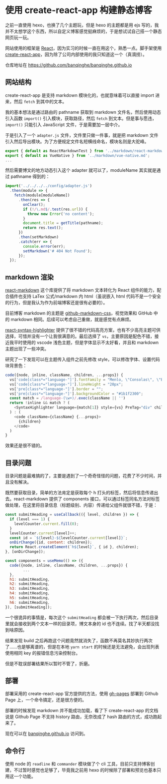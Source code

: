 # 使用 create-react-app 构建静态博客

之前一直使用 hexo，也换了几个主题玩，但是 hexo 的主题都是用 ejs 写的，我并不太想学这个东西，所以自定义博客感觉挺麻烦的，于是想试试自己搭一个静态网页玩一玩。

网站使用的框架是 [React](https://reactjs.org/)，因为实习的时候一直在用这个，熟悉一点。脚手架使用 [create-react-app](https://github.com/facebook/create-react-app)，因为除了公司内部使用的我只知道这一个（真滴捞）。

仓库地址在 https://github.com/banqinghe/banqinghe.github.io

## 网站结构

create-react-app 是支持 markdown 模块化的，也就意味着可以直接 import 进来，然后 `fetch` 到其中的文本。

我的基本想法是通过路由的 pathname 获取到 markdown 文件名，然后使用动态引入函数 `import()` 引入模块，获取路径，然后 `fetch` 到文本。但是事与愿违，`import()` 只能引入 JavaScript 文件，于是需要加一层中介。

于是引入了一个 `adapter.js` 文件，文件里只做一件事，就是把 markdown 文件引入然后导出模块。为了方便规定文件名短横线命名，模块名则是大驼峰。

```javascript
export { default as ReactMarkdownTest } from '../markdown/react-markdown-test.md';
export { default as VueNative } from '../markdown/vue-native.md';
...
```

然后需要博文的地方动态引入这个 adapter 就可以了，moduleName 其实就是通过 pathname 得到的：

```javascript
import('../../../../config/adapter.js')
  .then(module => {
    fetch(module[moduleName])
      .then(res => {
        onClear();
        if (!/\.md$/.test(res.url)) {
          throw new Error('no content');
        }
        document.title = getTitle(pathname);
        return res.text();
      })
      .then(setMarkdown)
      .catch(err => {
        console.error(err);
        setMarkdown('# 404 Not Found');
      });
  });
```

## markdown 渲染

[react-markdown](https://github.com/remarkjs/react-markdown) 这个库提供了将 markdown 文本转化为 React 组件的能力，配合插件也支持 LaTex 公式/markdown 内 html（虽说嵌入 html 代码不是一个安全的行为，但是我认为作为前端博客还是很有必要的）。

目前博客 markdown 的主题是 [github-markdown-css](https://github.com/sindresorhus/github-markdown-css)，视觉效果和 GitHub 中的 markdown 相同。后续可以考虑自己重做，就是感觉有点麻烦。

[react-syntax-highlighter](https://github.com/react-syntax-highlighter/react-syntax-highlighter) 提供了很不错的代码高亮方案，也有不少高亮主题可供选择，可惜并没有一个让我很满意的。最后选择了 `vs`，主要原因是配色不错，接近我平时使用的 vscode 浅色主题，但是字体显示不太好看，并且和 markdown 主题出现了一些冲突。

研究了一下发现可以在主题传入组件之前先修改 style，可以修改字体、设置代码块背景色：

```javascript
code({node, inline, className, children, ...props}) {
  vs['code[class*="language-"]'].fontFamily = "Menlo, \"Consolas\", \"Bitstream Vera Sans Mono\", \"Courier New\", Courier, monospace";
  vs['code[class*="language-"]'].lineHeight = "20px";
  vs['pre[class*="language-"]'].border = "";
  vs['pre[class*="language-"]'].backgroundColor = "#1b1f2300";
  const match = /language-(\w+)/.exec(className || '')
  return !inline && match ? (
    <SyntaxHighlighter language={match[1]} style={vs} PreTag="div" children={String(children).replace(/\n$/, '')} {...props} />
  ) : (
    <code className={className} {...props}>
      {children}
    </code>
  )
}
```

效果还是很不错的。



## 目录问题

目录问题是最难搞的了，主要是遇到了一个奇奇怪怪的问题，花费了不少时间，并且没有解决。

既然要获取目录，简单的方法肯定是获取每个 h 打头的标签，然后将信息传递出去。react-markdown 提供了 components 接口，可以通过标签同名方法对标签做处理，在这里将目录信息（标题级别、内容）传递给父组件就很不错，于是：

```javascript
const submitHeading = useCallback(({ level, children }) => {
  if (level === 1) {
    levelCounter.current.fill(0);
  }
  levelCounter.current[level]++;
  const id = `${level}-${levelCounter.current[level]}`;
  onDirChange({id, content: children});
  return React.createElement(`h${level}`, { id }, children);
}, [onDirChange]);

const components = useMemo(() => ({
  code({node, inline, className, children, ...props}) {
		...
  },
  h1: submitHeading,
  h2: submitHeading,
  h3: submitHeading,
  h4: submitHeading,
  h5: submitHeading,
  h6: submitHeading,
}), [submitHeading]);
```

一个很诡异的事情是，每次这个 `submitHeading` 都会被一下执行两次，然后目录里就会接收到两个文本一样的目录项，博文本身的 id 也不连续。找了半天都没找到啥原因。

结果发现 build 之后再跑这个问题竟然就消失了，函数不再莫名其妙执行两次了……也是够离谱的，但是在本地 `yarn start` 的时候还是无法避免，会出现列表使用相同 key 的报错信息污染控制台。

但是不耽误部署结果所以暂时不管了，折磨。

## 部署

部署采用的 create-react-app 官方提供的方法，使用 [gh-pages](https://github.com/tschaub/gh-pages) 部署到 Github Page 上，一个命令搞定，还是很方便的。

部署的时候发现 markdown 并不能成功加载，看了下 create-react-app 的文档说是 Github Page 不支持 history 路由，无奈改成了 hash 路由的方式，成功跑起来了。

现在可以在 [banqinghe.github.io](https://banqinghe.github.io) 访问到。

## 命令行

使用 node 的 `readline` 和 `commander` 模块做了个 cli 工具，目前只支持博客创建，不过暂时感觉也足够了，毕竟我之前用 hexo 的时候除了部署和预览也基本只用这一个功能。
